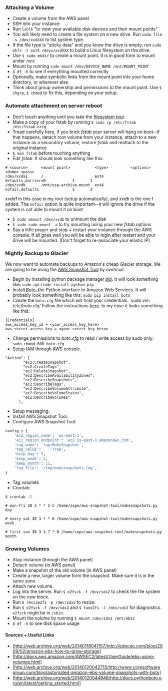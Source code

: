 ### Attaching a Volume
- Create a volume from the AWS panel
- SSH into your instance
- Run `lsblk` "to view your available disk devices and their mount points"
- You will likely need to create a file system on a new drive. Run `sudo file -s /dev/xvdXXX` to list system type.
- If the file type is "sticky data" and you know the drive is empty, run `sudo mkfs -t ext4 /devx/xvdXXX` to build a Linux filesystem on the drive.
- Use `$ sudo mkdir` to create a mount point. It is in good form to mount under `/mnt`
- Mount by running `sudo mount /dev/DEVICE_NAME /mnt/MOUNT_POINT`
- `$ df -h` to see if everything mounted correctly
- Optionally, make symbolic links from the mount point into your home directory, or wherever else. 
- Think about group ownership and permissions to the mount point. Use `$ chgrp`, `$ chmod` to fix this, depending on your setup.

### Automate attachment on server reboot
- Don't touch anything until you take the [filesystem tour](http://web.archive.org/web/20140224004333/http://tuxradar.com/content/take-linux-filesystem-tour/).
- Make a copy of your fstab by running `$ sudo cp /etc/fstab /etc/fstab.orig`
- Tread carefully here, if you brick *fstab* your server will hang on boot--if that happens, detach root volume from your instance, attach to a new instance as a secondary volume, restore *fstab* and reattach to the original instance
- `$ man fstab` before touching anything
- Edit *fstab*. It should look something like this:  
```Shell
# <source>      <mount point>           <type>          <options>                     <dump> <pass>
/dev/xvda1      /                       ext4            defaults,barrier=0            1       1
/dev/xvdb       /mnt/osp-archive-mount  ext4            nofail,defaults               1       2
```
*xvda1* in this case is my root (setup automatically), and *xvdb* is the one I added. The `nofail` option is quite important--it will ignore the drive if the system is not able to mount it on boot
- `$ sudo umount /dev/xvdb` to unmount the disk
- `$ sudo sudo mount -a` to try mounting using your new *fstab* options
- Say a little prayer and stop + restart your instance through the AWS console. If all goes well you will be able to login after restart and your drive will be mounted. (Don't forget to re-associate your elastic IP).

### Nightly Backup to Glacier
We now want to automate backups to Amazon's cheap Glacier storage. We are going to be using the [AWS Snapshot Tool](https://github.com/evannuil/aws-snapshot-tool) by *evannuil*.
- Begin by installing python package manager [*pip*](http://web.archive.org/web/20140120043532/http://www.pip-installer.org/en/latest/installing.html). It will look something like: `sudo aptitude install python-pip`
- Install [Boto](http://web.archive.org/web/20140120044946/http://docs.pythonboto.org/en/latest/getting_started.html), the Python interface to Amazon Web Services. It will probably look something like this: `sudo pip install boto` 
- Create the `boto.cfg` file which will hold your credentials. `sudo vim /etc/boto.cfg' Follow the instructions [here](http://web.archive.org/web/20140120045226/http://docs.pythonboto.org/en/latest/boto_config_tut.html). In my case it looks something like this:
```Shell
[Credentials]
aws_access_key_id = <your_access_key_here>
aws_secret_access_key = <your_secret_key_here>
```
- Change permissions to *boto.cfg* to read / write access by sudo only. `sudo chmod 600 boto.cfg`
- Setup IAM through AWS console.
```Shell
"Action": [
        "ec2:CreateSnapshot",
        "ec2:CreateTags",
        "ec2:DeleteSnapshot",
        "ec2:DescribeAvailabilityZones",
        "ec2:DescribeSnapshots",
        "ec2:DescribeTags",
        "ec2:DescribeVolumeAttribute",
        "ec2:DescribeVolumeStatus",
        "ec2:DescribeVolumes"
      ],
```
- Setup messaging.
- Install AWS Snapshot Tool.
- Configure AWS Snapshot Tool:
```Python
config = {
    'ec2_region_name': 'us-east-1',
    'ec2_region_endpoint': 'ec2.us-east-1.amazonaws.com',
    'tag_name': 'tag:MakeSnapshot',
    'tag_value':    'True',
    'keep_day': 5,
    'keep_week': 5,
    'keep_month': 11,
    'log_file': '/tmp/makesnapshots.log',
}
```
- Tag volumes 
- Crontab:
```Shell
$ crontab -l

# mon-fri 30 3 * * 1-5 /home/zope/aws-snapshot-tool/makesnapshots.py day

# every sat 30 3 * * 6 /home/zope/aws-snapshot-tool/makesnapshots.py week

# first sun 30 3 1-7 * 0 /home/zope/aws-snapshot-tool/makesnapshots.py month
```

### Growing Volumes
- Stop instance (through the AWS panel)
- Detach volume (in AWS panel)
- Make a snapshot of the old volume (in AWS panel)
- Create a new, larger volume form the snapshot. Make sure it is in the same zone.
- Attach new volume.
- Log into the server. Run `$ e2fsck -f /dev/sdx2` to check the file system on the new block.
- Run `$ resize2fs -p /dev/sdx2` to resize.
- Run `$ e2fsck -f /dev/sdx2` and `$ tune2fs -l /dev/sdx2` for diagnostics. `e2fsck` might be in `/sbin`.
- Mount the volume by running `$ mount /dev/sdx2 /mnt/ebs2`
- `$ df -h` to see disk space usage

#### Sources + Useful Links
- [http://web.archive.org/web/20140118041157/http://edoceo.com/blog/2009/02/amazon-ebs-how-to-grow-storage]
- [http://docs.aws.amazon.com/AWSEC2/latest/UserGuide/ebs-using-volumes.html]
- [http://web.archive.org/web/20140120042715/http://www.coresoftwaregroup.com/blog/automated-amazon-ebs-volume-snapshots-with-boto]
- [http://web.archive.org/web/20140120044946/http://docs.pythonboto.org/en/latest/getting_started.html]
